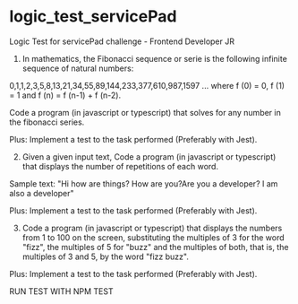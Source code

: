 # logic_test_servicePad
Logic Test for servicePad challenge - Frontend Developer JR

1. In mathematics, the Fibonacci sequence or serie is the following infinite
sequence of natural numbers:

0,1,1,2,3,5,8,13,21,34,55,89,144,233,377,610,987,1597 ...
where f (0) = 0, f (1) = 1 and f (n) = f (n-1) + f (n-2).

Code a program (in javascript or typescript) that solves for any
number in the fibonacci series.

Plus: Implement a test to the task performed (Preferably with Jest).

2. Given a given input text, Code a program (in javascript or typescript) that
displays the number of repetitions of each word.

Sample text: "Hi how are things? How are you?Are you a developer? I
am also a developer"

Plus: Implement a test to the task performed (Preferably with Jest).

3. Code a program (in javascript or typescript) that displays the numbers from
1 to 100 on the screen, substituting the multiples of 3 for the word "fizz", the
multiples of 5 for "buzz" and the multiples of both, that is, the multiples of 3
and 5, by the word "fizz buzz".

Plus: Implement a test to the task performed (Preferably with Jest).

RUN TEST WITH NPM TEST
